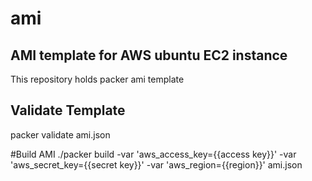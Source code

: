 # ami

## AMI template for AWS ubuntu EC2 instance

This repository holds packer ami template

## Validate Template

packer validate ami.json

#Build AMI ./packer build -var 'aws_access_key={{access key}}'
-var 'aws_secret_key={{secret key}}'
-var 'aws_region={{region}}'
ami.json

